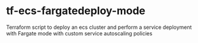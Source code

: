 # tf-ecs-fargatedeploy-mode

Terraform script to deploy an ecs cluster and perform a service deployment with Fargate mode with custom service autoscaling policies
